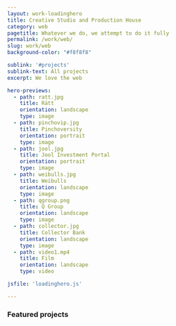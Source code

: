 ```yaml
---
layout: work-loadinghero
title: Creative Studio and Production House
category: web
pagetitle: Whatever we do, we attempt to do it fully
permalink: /work/web/
slug: work/web
background-color: "#f8f8f8"

sublink: '#projects'
sublink-text: All projects
excerpt: We love the web

hero-previews: 
  - path: ratt.jpg
    title: Rätt
    orientation: landscape
    type: image
  - path: pinchovip.jpg
    title: Pinchoversity
    orientation: portrait
    type: image
  - path: jool.jpg
    title: Jool Investment Portal
    orientation: portrait
    type: image
  - path: weibulls.jpg
    title: Weibulls
    orientation: landscape
    type: image
  - path: qgroup.png
    title: Q Group
    orientation: landscape
    type: image
  - path: collector.jpg
    title: Collector Bank
    orientation: landscape
    type: image
  - path: video1.mp4
    title: Film
    orientation: landscape
    type: video

jsfile: 'loadinghero.js'

---
```


### Featured projects
